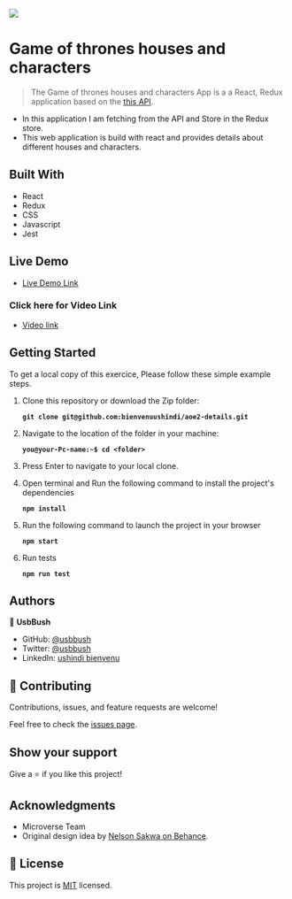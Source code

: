 ![](https://img.shields.io/badge/Microverse-blueviolet)

# Game of thrones houses and characters

> The Game of thrones houses and characters App is a a React, Redux application based on the [this API](https://gameofthronesquotes.xyz/).

- In this application I am fetching from the API and Store in the Redux store.
- This web application is build with react and provides details  about different houses and characters.


## Built With

- React
- Redux
- CSS
- Javascript
- Jest

## Live Demo

- [Live Demo Link](https://aoe2-details.netlify.app/)

### Click here for Video Link

- [Video link](https://www.loom.com/share/5d08045524334369bec3ac944bac3078)


## Getting Started
To get a local copy of this exercice, Please follow these simple example steps.

1. Clone this repository or download the Zip folder:

   **``git clone git@github.com:bienvenuushindi/aoe2-details.git``**

2. Navigate to the location of the folder in your machine:

    **``you@your-Pc-name:~$ cd <folder>``**

3. Press Enter to navigate to your local clone.

4. Open terminal and Run the following command to install the project's dependencies

    **``npm install``**
    
5.  Run the following command to launch the project in your browser

    **``npm start``**

6. Run tests

    **``npm run test``**


## Authors

👤 **UsbBush**

- GitHub: [@usbbush](https://github.com/bienvenuushindi/)
- Twitter: [@usbbush](https://twitter.com/usbbush)
- LinkedIn: [ushindi bienvenu](https://www.linkedin.com/in/ushindi-bienvenu-894b2b141/)


## 🤝 Contributing

Contributions, issues, and feature requests are welcome!

Feel free to check the [issues page](../../issues/).

## Show your support

Give a ⭐️ if you like this project!

## Acknowledgments

- Microverse Team 
- Original design idea by [Nelson Sakwa on Behance](https://www.behance.net/sakwadesignstudio).


## 📝 License

This project is [MIT](./MIT.md) licensed.